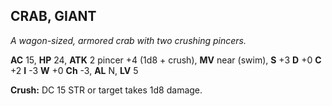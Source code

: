 ## CRAB, GIANT

_A wagon-sized, armored crab with two crushing pincers._

**AC** 15, **HP** 24, **ATK** 2 pincer +4 (1d8 + crush), **MV** near (swim), **S** +3 **D** +0 **C** +2 **I** -3 **W** +0 **Ch** -3, **AL** N, **LV** 5

**Crush:** DC 15 STR or target takes 1d8 damage.

